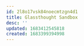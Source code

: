 ```yaml
---
id: 2l8o17vsk84noecmtzgn4d1
title: Glassthought Sandbox
desc: ''
updated: 1683412545818
created: 1683399394998
---
```



